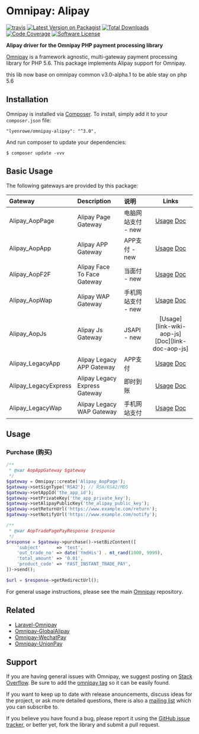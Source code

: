 # Omnipay: Alipay

[![travis][ico-travis]][link-travis]
[![Latest Version on Packagist][ico-version]][link-packagist]
[![Total Downloads][ico-downloads]][link-downloads]
[![Code Coverage][ico-code-coverage]][link-code-coverage]
[![Software License][ico-license]](LICENSE)

**Alipay driver for the Omnipay PHP payment processing library**

[Omnipay](https://github.com/omnipay/omnipay) is a framework agnostic, multi-gateway payment
processing library for PHP 5.6. This package implements Alipay support for Omnipay.

this lib now base on omnipay common v3.0-alpha.1 to be able stay on php 5.6

## Installation

Omnipay is installed via [Composer](http://getcomposer.org/). To install, simply add it
to your `composer.json` file:

    "lyenrowe/omnipay-alipay": "^3.0",

And run composer to update your dependencies:

    $ composer update -vvv

## Basic Usage

The following gateways are provided by this package:

| Gateway       	    		|         Description             |说明                 | Links |
|:---------------	    	|:---------------------------     |:---------         |:----------:|
| Alipay_AopPage 	    		| Alipay Page Gateway             |电脑网站支付 - new    | [Usage][link-wiki-aop-page] [Doc][link-doc-aop-page] |
| Alipay_AopApp 	    		| Alipay APP Gateway              |APP支付 - new    | [Usage][link-wiki-aop-app] [Doc][link-doc-aop-app] |
| Alipay_AopF2F 	    		| Alipay Face To Face Gateway     |当面付 - new         | [Usage][link-wiki-aop-f2f] [Doc][link-doc-aop-f2f] |
| Alipay_AopWap 	    		| Alipay WAP Gateway              |手机网站支付 - new     | [Usage][link-wiki-aop-wap] [Doc][link-doc-aop-wap] |
| Alipay_AopJs 	    		| Alipay Js Gateway              |JSAPI - new     | [Usage][link-wiki-aop-js] [Doc][link-doc-aop-js] |
| Alipay_LegacyApp 	    	| Alipay Legacy APP Gateway       |APP支付      | [Usage][link-wiki-legacy-app] [Doc][link-doc-legacy-app]      |
| Alipay_LegacyExpress 		| Alipay Legacy Express Gateway   |即时到账    | [Usage][link-wiki-legacy-express] [Doc][link-doc-legacy-express]|
| Alipay_LegacyWap      	| Alipay Legacy WAP Gateway   |手机网站支付     | [Usage][link-wiki-legacy-wap] [Doc][link-doc-legacy-wap]       |

## Usage

### Purchase (购买)

```php
/**
 * @var AopAppGateway $gateway
 */
$gateway = Omnipay::create('Alipay_AopPage');
$gateway->setSignType('RSA2'); // RSA/RSA2/MD5
$gateway->setAppId('the_app_id');
$gateway->setPrivateKey('the_app_private_key');
$gateway->setAlipayPublicKey('the_alipay_public_key');
$gateway->setReturnUrl('https://www.example.com/return');
$gateway->setNotifyUrl('https://www.example.com/notify');

/**
 * @var AopTradePagePayResponse $response
 */
$response = $gateway->purchase()->setBizContent([
    'subject'      => 'test',
    'out_trade_no' => date('YmdHis') . mt_rand(1000, 9999),
    'total_amount' => '0.01',
    'product_code' => 'FAST_INSTANT_TRADE_PAY',
])->send();

$url = $response->getRedirectUrl();
```

For general usage instructions, please see the main [Omnipay](https://github.com/omnipay/omnipay)
repository.

## Related

- [Laravel-Omnipay](https://github.com/ignited/laravel-omnipay)
- [Omnipay-GlobalAlipay](https://github.com/lokielse/omnipay-global-alipay)
- [Omnipay-WechatPay](https://github.com/lokielse/omnipay-wechatpay)
- [Omnipay-UnionPay](https://github.com/lokielse/omnipay-unionpay)

## Support

If you are having general issues with Omnipay, we suggest posting on
[Stack Overflow](http://stackoverflow.com/). Be sure to add the
[omnipay tag](http://stackoverflow.com/questions/tagged/omnipay) so it can be easily found.

If you want to keep up to date with release anouncements, discuss ideas for the project,
or ask more detailed questions, there is also a [mailing list](https://groups.google.com/forum/#!forum/omnipay) which
you can subscribe to.

If you believe you have found a bug, please report it using the [GitHub issue tracker](https://github.com/lyenrowe/omnipay-alipay/issues),
or better yet, fork the library and submit a pull request.

[ico-version]: https://img.shields.io/packagist/v/php-cpm/omnipay-alipay.svg
[ico-license]: https://img.shields.io/badge/license-MIT-brightgreen.svg
[ico-travis]: https://img.shields.io/travis/php-cpm/omnipay-alipay/master.svg
[ico-scrutinizer]: https://img.shields.io/scrutinizer/coverage/g/php-cpm/omnipay-alipay.svg
[ico-code-coverage]: https://img.shields.io/codecov/c/github/php-cpm/omnipay-alipay/master.svg
[ico-code-quality]: https://img.shields.io/scrutinizer/g/php-cpm/omnipay-alipay.svg
[ico-downloads]: https://img.shields.io/packagist/dt/php-cpm/omnipay-alipay.svg

[link-packagist]: https://packagist.org/packages/lyenrowe/omnipay-alipay
[link-travis]: https://travis-ci.org/php-cpm/omnipay-alipay
[link-scrutinizer]: https://scrutinizer-ci.com/g/php-cpm/omnipay-alipay/code-structure
[link-code-coverage]: https://codecov.io/github/php-cpm/omnipay-alipay?branch=master
[link-code-quality]: https://scrutinizer-ci.com/g/php-cpm/omnipay-alipay
[link-downloads]: https://packagist.org/packages/lyenrowe/omnipay-alipay
[link-author]: https://github.com/php-cpm
[link-contributors]: ../../contributors

[link-wiki-aop-page]: https://github.com/lokielse/omnipay-alipay/wiki/Aop-Page-Gateway
[link-wiki-aop-app]: https://github.com/lokielse/omnipay-alipay/wiki/Aop-APP-Gateway
[link-wiki-aop-f2f]: https://github.com/lokielse/omnipay-alipay/wiki/Aop-Face-To-Face-Gateway
[link-wiki-aop-wap]: https://github.com/lokielse/omnipay-alipay/wiki/Aop-WAP-Gateway
[link-wiki-legacy-app]: https://github.com/lokielse/omnipay-alipay/wiki/Legacy-APP-Gateway
[link-wiki-legacy-express]: https://github.com/lokielse/omnipay-alipay/wiki/Legacy-Express-Gateway
[link-wiki-legacy-wap]: https://github.com/lokielse/omnipay-alipay/wiki/Legacy-WAP-Gateway
[link-doc-aop-page]: https://doc.open.alipay.com/doc2/detail.htm?treeId=270&articleId=105901&docType=1
[link-doc-aop-app]: https://doc.open.alipay.com/docs/doc.htm?treeId=204&articleId=105051&docType=1
[link-doc-aop-f2f]: https://doc.open.alipay.com/docs/doc.htm?treeId=194&articleId=105072&docType=1
[link-doc-aop-wap]: https://doc.open.alipay.com/docs/doc.htm?treeId=203&articleId=105288&docType=1
[link-doc-legacy-app]: https://doc.open.alipay.com/doc2/detail?treeId=59&articleId=103563&docType=1
[link-doc-legacy-express]: https://doc.open.alipay.com/docs/doc.htm?treeId=108&articleId=103950&docType=1
[link-doc-legacy-wap]: https://doc.open.alipay.com/docs/doc.htm?treeId=60&articleId=103564&docType=1
